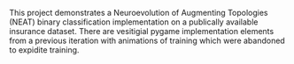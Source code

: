 This project demonstrates a Neuroevolution of Augmenting Topologies (NEAT) binary classification implementation on a publically available insurance dataset.
There are vesitigial pygame implementation elements from a previous iteration with animations of training which were abandoned to expidite training.

